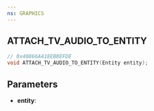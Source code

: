 ```yaml
---
ns: GRAPHICS
---
```

## ATTACH_TV_AUDIO_TO_ENTITY

```c
// 0x40866A418EB8EFDE
void ATTACH_TV_AUDIO_TO_ENTITY(Entity entity);
```

## Parameters
* **entity**:
